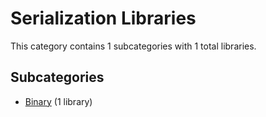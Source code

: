 # Serialization Libraries

This category contains 1 subcategories with 1 total libraries.

## Subcategories

- [Binary](Binary.md) (1 library)
